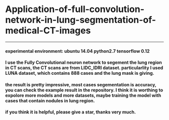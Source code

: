 # Application-of-full-convolution-network-in-lung-segmentation-of-medical-CT-images
---

#### experimental environment: ubuntu 14.04  python2.7  tensorflow 0.12

#### I use the Fully Convolutional neuron network to segement the lung region in CT scans, the CT scans are from LIDC_IDRI dataset. particularlity I used LUNA dataset, which contains 888 cases and the lung mask is giving.

#### the result is pretty impressive, most cases segementation is accuracy, you can check the example result in the repository. I think it is worthing to expolore more models and more datasets, maybe training the model with cases that contain nodules in lung region.

#### if you think it is helpful, please give a star, thanks very much.
